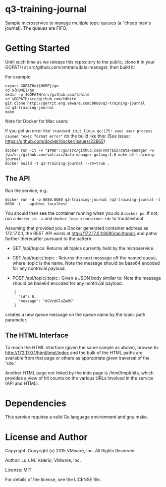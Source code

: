 # q3-training-journal
Sample microservice to manage multiple topic queues (a "cheap man's journal).
The queues are FIFO.

# Getting Started
Until such time as we release this repository to the public, clone it in
your GOPATH at src/github.com/vmtrain/data-manager, then build it:

For example:

    export GOPATH=${HOME}/go
    cd ${HOME}/go
    mkdir -p $GOPATH/src/github.com/tdhite
    cd $GOPATH/src/github.com/tdhite
    git clone http://gerrit.eng.vmware.com:8080/q3-training-journal
    cd q3-training-journal
    make

Note for Docker for Mac users:

If you get an error like: `standard_init_linux.go:175: exec user process caused "exec format error"` do the build like this:
(See issue: https://github.com/docker/docker/issues/23865)

    docker run -it -v "$PWD":/go/src/github.com/vmtrain/data-manager -w /go/src/github.com/vmtrain/data-manager golang:1.6 make q3-training-journal
    docker build -t q3-training-journal --rm=true .

## The API
Run the service, e.g.:

    docker run -d -p 8080:8080 q3-training-journal /q3-training-journal -l 8080 -t . -apiHost localhost

You should then see the container running when you do a ```docker ps```.  If not, run a ```docker ps -a``` and ```docker logs <container-id>``` to troubleshoot.

Assuming that provided you a Docker generated container address as
172.17.0.1, the REST API exists at http://172.17.0.1:8080/api/topics and paths
further thereuafter pursuant to the pattern:

- GET /api/topics:
Returns all topics currently held by the microservice.

- GET /api/topic/:topic :
Returns the next message off the named queue, where :topic is the name.
Note the message should be base64 encoded for any nontrivial payload.

- POST /api/topic/:topic :
Given a JSON body similar to:
Note the message should be base64 encoded for any nontrivial payload.

```
    {
      "id": 0,
      "message": "dGVzdGluZw0K"
    }
```

creates a new queue message on the queue name by the topic: path parameter.

## The HTML Interface
To reach the HTML interface (given the same sample as above), browse to:
http://172.17.0.1/html/tmpl/index and the bulk  of the HTML paths are
available from that page or others as appropriate given traversal of the 'site.'

Another HTML page not linked by the inde page is /html/tmpl/hits, which provides
a view of hit counts on the various URLs involved in the service (API and HTML).

# Dependencies
This service requires a valid Go language environment and gnu make.

# License and Author
Copyright: Copyright (c) 2015 VMware, Inc. All Rights Reserved

Author: Luis M. Valerio, VMware, Inc.

License: MIT

For details of the license, see the LICENSE file.
